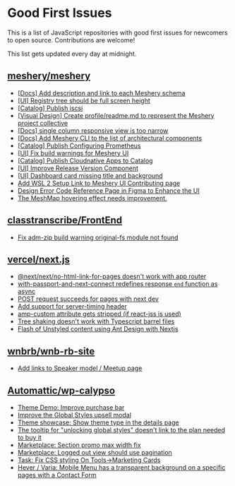 # Good First Issues

This is a list of JavaScript repositories with good first issues for newcomers to open source. Contributions are welcome!

This list gets updated every day at midnight.

## [meshery/meshery](https://github.com/meshery/meshery)

- [[Docs] Add description and link to each Meshery schema](https://github.com/meshery/meshery/issues/9706)
- [[UI] Registry tree should be full screen height](https://github.com/meshery/meshery/issues/9595)
- [[Catalog] Publish iscsi](https://github.com/meshery/meshery/issues/9287)
- [[Visual Design] Create profile/readme.md to represent the Meshery project collective](https://github.com/meshery/meshery/issues/8680)
- [[Docs] single column responsive view is too narrow](https://github.com/meshery/meshery/issues/9686)
- [[Docs] Add Meshery CLI to the list of architectural components](https://github.com/meshery/meshery/issues/9623)
- [[Catalog] Publish Configuring Prometheus](https://github.com/meshery/meshery/issues/9626)
- [[UI] Fix build warnings for Meshery UI](https://github.com/meshery/meshery/issues/9590)
- [[Catalog] Publish Cloudnative Apps to Catalog](https://github.com/meshery/meshery/issues/9282)
- [[UI] Improve Release Version Component](https://github.com/meshery/meshery/issues/9569)
- [[UI] Dashboard card missing title and background ](https://github.com/meshery/meshery/issues/9195)
- [Add WSL 2 Setup Link to Meshery UI Contributing page](https://github.com/meshery/meshery/issues/9581)
- [Design Error Code Reference Page in Figma to Enhance the UI ](https://github.com/meshery/meshery/issues/8995)
- [The MeshMap hovering effect needs improvement.](https://github.com/meshery/meshery/issues/9142)

## [classtranscribe/FrontEnd](https://github.com/classtranscribe/FrontEnd)

- [Fix adm-zip build warning original-fs module not found](https://github.com/classtranscribe/FrontEnd/issues/734)

## [vercel/next.js](https://github.com/vercel/next.js)

- [@next/next/no-html-link-for-pages doesn't work with app router](https://github.com/vercel/next.js/issues/51742)
- [with-passport-and-next-connect redefines response `end` function as async](https://github.com/vercel/next.js/issues/51628)
- [POST request succeeds for pages with next dev](https://github.com/vercel/next.js/issues/38863)
- [Add support for server-timing header](https://github.com/vercel/next.js/issues/12382)
- [amp-custom attribute gets stripped (if react-jss is used)](https://github.com/vercel/next.js/issues/12243)
- [Tree shaking doesn't work with Typescript barrel files](https://github.com/vercel/next.js/issues/12557)
- [Flash of Unstyled content using Ant Design with Nextjs](https://github.com/vercel/next.js/issues/48483)

## [wnbrb/wnb-rb-site](https://github.com/wnbrb/wnb-rb-site)

- [Add links to Speaker model / Meetup page](https://github.com/wnbrb/wnb-rb-site/issues/124)

## [Automattic/wp-calypso](https://github.com/Automattic/wp-calypso)

- [Theme Demo: Improve purchase bar](https://github.com/Automattic/wp-calypso/issues/85539)
- [Improve the Global Styles upsell modal](https://github.com/Automattic/wp-calypso/issues/85541)
- [Theme showcase: Show theme type in the details page](https://github.com/Automattic/wp-calypso/issues/83149)
- [The tooltip for "unlocking global styles" doesn't link to the plan needed to buy it](https://github.com/Automattic/wp-calypso/issues/85537)
- [Marketplace: Section promo max width fix](https://github.com/Automattic/wp-calypso/issues/68255)
- [Marketplace: Logged out view should use pagination](https://github.com/Automattic/wp-calypso/issues/67075)
- [Task: Fix CSS styling On Tools->Marketing Cards](https://github.com/Automattic/wp-calypso/issues/68761)
- [Hever / Varia: Mobile Menu has a transparent background on a specific pages with a Contact Form](https://github.com/Automattic/wp-calypso/issues/72288)

